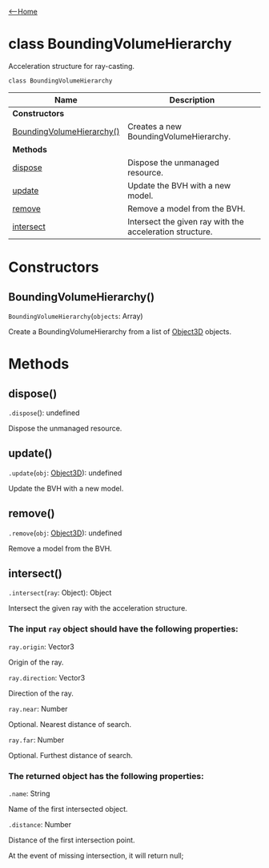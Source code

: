 [<--Home](index.html)

# class BoundingVolumeHierarchy

Acceleration structure for ray-casting.

`class BoundingVolumeHierarchy`

| Name                                                          | Description                                                    |
| --------------------------------------------------------------| -------------------------------------------------------------- |
| **Constructors**                                              |                                                                |
| [BoundingVolumeHierarchy()](#boundingvolumehierarchy)         | Creates a new BoundingVolumeHierarchy.                         |
| **Methods**                                                   |                                                                |
| [dispose](#dispose)                                           | Dispose the unmanaged resource.                                |
| [update](#update)                                             | Update the BVH with a new model.                               |
| [remove](#remove)                                             | Remove a model from the BVH.                                   |
| [intersect](#intersect)                                       | Intersect the given ray with the acceleration structure.       |

# Constructors

## BoundingVolumeHierarchy()

`BoundingVolumeHierarchy`(`objects`: Array)

Create a BoundingVolumeHierarchy from a list of [Object3D](Object3D.html) objects.

# Methods

## dispose()

`.dispose`(): undefined

Dispose the unmanaged resource.

## update()

`.update`(`obj`: [Object3D](Object3D.html)): undefined

Update the BVH with a new model.

## remove()

`.remove`(`obj`: [Object3D](Object3D.html)): undefined

Remove a model from the BVH.

## intersect()

 `.intersect`(`ray`: Object): Object

Intersect the given ray with the acceleration structure.

### The input `ray` object should have the following properties:

`ray.origin`: Vector3

Origin of the ray.

`ray.direction`: Vector3

Direction of the ray.

`ray.near`: Number

Optional. Nearest distance of search.

`ray.far`: Number

Optional. Furthest distance of search.

### The returned object has the following properties:

`.name`: String 

Name of the first intersected object.

`.distance`: Number

Distance of the first intersection point.

At the event of missing intersection, it will return null;

